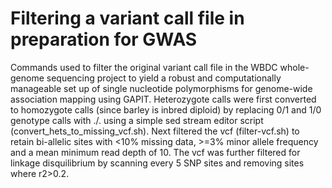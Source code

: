 # Filtering a variant call file in preparation for GWAS
Commands used to filter the original variant call file in the WBDC whole-genome sequencing project to yield a robust and computationally manageable set up of single nucleotide polymorphisms for genome-wide association mapping using GAPIT.
Heterozygote calls were first converted to homozygote calls (since barley is inbred diploid) by replacing 0/1 and 1/0 genotype calls with ./. using a simple sed stream editor script (convert_hets_to_missing_vcf.sh).
Next filtered the vcf (filter-vcf.sh) to retain bi-allelic sites with <10% missing data, >=3% minor allele frequency and a mean minimum read depth of 10. The vcf was further filtered for linkage disquilibrium by scanning every 5 SNP sites and removing sites where r2>0.2.
